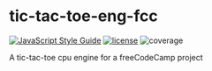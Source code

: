 # tic-tac-toe-eng-fcc
[![JavaScript Style Guide](https://img.shields.io/badge/code_style-standard-brightgreen.svg)](https://standardjs.com) 
[![license](https://img.shields.io/github/license/mashape/apistatus.svg)](LICENSE)
![coverage](https://img.shields.io/badge/coverage-100%25-brightgreen.svg)  

A tic-tac-toe cpu engine for a freeCodeCamp project
